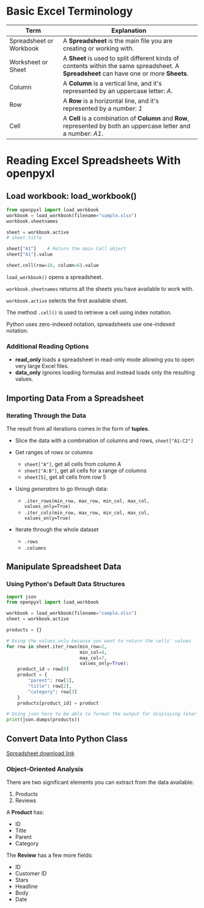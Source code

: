 # Basic Excel Terminology

| Term                    | Explanation                                                  |
| ----------------------- | ------------------------------------------------------------ |
| Spreadsheet or Workbook | A **Spreadsheet** is the main file you are creating or working with. |
| Worksheet or Sheet      | A **Sheet** is used to split different kinds of contents within the same spreadsheet. A **Spreadsheet** can have one or more **Sheets**. |
| Column                  | A **Column** is a vertical line, and it's represented by an uppercase letter: *A*. |
| Row                     | A **Row** is a horizontal line, and it's represented by a number: *1* |
| Cell                    | A **Cell** is a combination of **Column** and **Row**, represented by both an uppercase letter and a number: *A1*. |

# Reading Excel Spreadsheets With openpyxl

## Load workbook: load_workbook()

```python
from openpyxl import load_workbook
workbook = load_workbook(filename="sample.xlsx")
workbook.sheetnames

sheet = workbook.active
# sheet.title

sheet["A1"]    # Return the main Cell object
sheet["A1"].value

sheet.cell(row=10, column=6).value
```

`load_workbook()` opens a spreadsheet.

`workbook.sheetnames` returns all the sheets you have available to work with.    

`workbook.active` selects the first available sheet.    

The method `.cell()` is used to retrieve a cell using index notation.    

Python uses zero-indexed notation, spreadsheets use one-indexed notation.    

### Additional Reading Options

+ **read_only** loads a spreadsheet in read-only mode allowing you to open very large Excel files.
+ **data_only** ignores loading formulas and instead loads only the resulting values.

## Importing Data From a Spreadsheet

### Iterating Through the Data

The result from all iterations comes in the form of **tuples**.

+ Slice the data with a combination of columns and rows, `sheet["A1:C2"]`
+ Get ranges of rows or columns
  + `sheet["A"]`, get all cells from column A
  + `sheet["A:B"]`, get all cells for a range of columns
  + `sheet[5]`, get all cells from row 5
+ Using *generators* to go through data:
  + `.iter_rows(min_row, max_row, min_col, max_col, values_only=True)`
  + `.iter_cols(min_row, max_row, min_col, max_col, values_only=True)`

+ Iterate through the whole dataset
  + `.rows`
  + `.columns`

## Manipulate Spreadsheet Data

### Using Python's Default Data Structures

```python
import json
from openpyxl import load_workbook

workbook = load_workbook(filename="sample.xlsx")
sheet = workbook.active

products = {}

# Using the values_only because you want to return the cells' values
for row in sheet.iter_rows(min_row=2,
                           min_col=4,
                           max_col=7,
                           values_only=True):
    product_id = row[0]
    product = {
        "parent": row[1],
        "title": row[2],
        "category": row[3]
    }
    products[product_id] = product

# Using json here to be able to format the output for displaying later
print(json.dumps(products))
```

## Convert Data Into Python Class

[Spreadsheet download link](https://raw.githubusercontent.com/realpython/materials/master/openpyxl-excel-spreadsheets-python/reviews-sample.xlsx)

### Object-Oriented Analysis

There are two significant elements you can extract from the data available:

1. Products
2. Reviews

A **Product** has:

+ ID
+ Title
+ Parent
+ Category

The **Review** has a few more fields:

+ ID
+ Customer ID
+ Stars
+ Headline
+ Body
+ Date







